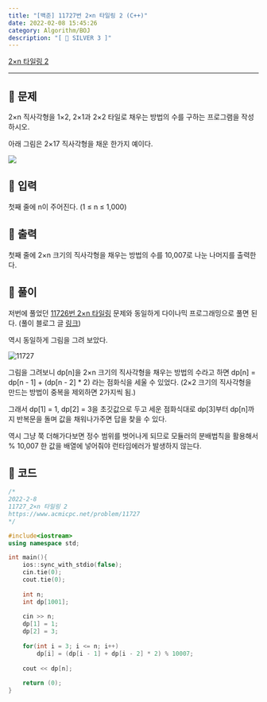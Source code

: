 ```yaml
---
title: "[백준] 11727번 2×n 타일링 2 (C++)"
date: 2022-02-08 15:45:26
category: Algorithm/BOJ
description: "[ 🤍 SILVER 3 ]"
---
```


[2×n 타일링 2](https://www.acmicpc.net/problem/11727)

- - -

## 🌟 문제

2×n 직사각형을 1×2, 2×1과 2×2 타일로 채우는 방법의 수를 구하는 프로그램을 작성하시오.

아래 그림은 2×17 직사각형을 채운 한가지 예이다.

![](https://www.acmicpc.net/upload/images/t2n2122.gif)

## 🌟 입력

첫째 줄에 n이 주어진다. (1 ≤ n ≤ 1,000)

## 🌟 출력

첫째 줄에 2×n 크기의 직사각형을 채우는 방법의 수를 10,007로 나눈 나머지를 출력한다.

## 🌟 풀이

저번에 풀었던 [11726번 2×n 타일링](https://www.acmicpc.net/problem/11726) 문제와 동일하게 다이나믹 프로그래밍으로 풀면 된다. (풀이 블로그 글 [링크](https://yoouyeon.github.io/2022/02/07/BOJ-11726/))

역시 동일하게 그림을 그려 보았다.

![11727](/11727.png)

그림을 그려보니 dp[n]을 2×n 크기의 직사각형을 채우는 방법의 수라고 하면 dp[n] = dp[n - 1] + (dp[n - 2] * 2) 라는 점화식을 세울 수 있었다. (2×2 크기의 직사각형을 만드는 방법이 중복을 제외하면 2가지씩 됨.)

그래서 dp[1] = 1, dp[2] = 3을 초깃값으로 두고 세운 점화식대로 dp[3]부터 dp[n]까지 반복문을 돌며 값을 채워나가주면 답을 찾을 수 있다.

역시 그냥 쭉 더해가다보면 정수 범위를 벗어나게 되므로 모듈러의 분배법칙을 활용해서 % 10,007 한 값을 배열에 넣어줘야 런타임에러가 발생하지 않는다.

## 🌟 코드
```cpp
/*
2022-2-8
11727_2×n 타일링 2
https://www.acmicpc.net/problem/11727
*/

#include<iostream>
using namespace std;

int main(){
    ios::sync_with_stdio(false);
    cin.tie(0);
    cout.tie(0);
    
    int n;
    int dp[1001];
    
    cin >> n;
    dp[1] = 1;
    dp[2] = 3;
    
    for(int i = 3; i <= n; i++)
        dp[i] = (dp[i - 1] + dp[i - 2] * 2) % 10007;
        
    cout << dp[n];
    
    return (0);
}
```